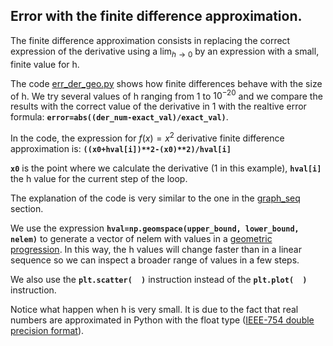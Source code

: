 ## Error with the finite difference approximation.

The finite difference approximation consists in replacing the correct expression of the derivative using a $\displaystyle\lim_{h \to 0}$ by an expression with a small, finite value for h.

The code [err_der_geo.py](err_der_geo.py) shows how finite differences behave with the size of h. We try several values of h ranging from 1 to $10^{-20}$ and we compare the results with the correct value of the derivative in 1 with the realtive error formula: **`error=abs((der_num-exact_val)/exact_val)`**.

In the code, the expression for $\displaystyle f(x)=x^2$ derivative finite difference approximation is: **`((x0+hval[i])**2-(x0)**2)/hval[i]`**

**`x0`** is the point where we calculate the derivative (1 in this example), **`hval[i]`** the h value for the current step of the loop.

The explanation of the code is very similar to the one in the [graph_seq](https://github.com/pcamus/pymath/tree/main/graph_seq) section.

We use the expression **`hval=np.geomspace(upper_bound, lower_bound, nelem)`** to generate a vector of nelem with values in a [geometric progression](https://en.wikipedia.org/wiki/Geometric_progression). In this way, the h values will change faster than in a linear sequence so we can inspect a broader range of values in a few steps.

We also use the **`plt.scatter(  )`** instruction instead of the **`plt.plot(  )`** instruction.

Notice what happen when h is very small. It is due to the fact that real numbers are approximated in Python with the float type ([IEEE-754 double precision format](https://docs.python.org/3/tutorial/floatingpoint.html)).

